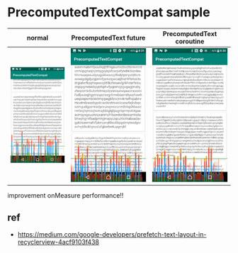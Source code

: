 # PrecomputedTextCompat sample

| normal | PrecomputedText future | PrecomputedText coroutine |
| ------ | ---------------------- | ------------------------- |
| <img src="screenshots/normal.png" width=260/> | <img src="screenshots/future.png" width=260/> | <img src="screenshots/coroutine.png" width=260/> |

improvement onMeasure performance!!

## ref

- https://medium.com/google-developers/prefetch-text-layout-in-recyclerview-4acf9103f438
